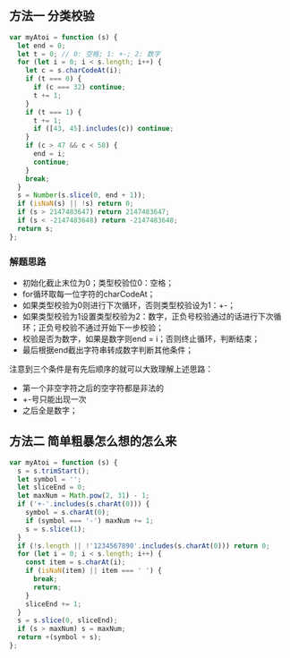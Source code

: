 ## 方法一 分类校验

```js
var myAtoi = function (s) {
  let end = 0;
  let t = 0; // 0: 空格; 1: +-; 2: 数字
  for (let i = 0; i < s.length; i++) {
    let c = s.charCodeAt(i);
    if (t === 0) {
      if (c === 32) continue;
      t += 1;
    }
    if (t === 1) {
      t += 1;
      if ([43, 45].includes(c)) continue;
    }
    if (c > 47 && c < 58) {
      end = i;
      continue;
    }
    break;
  }
  s = Number(s.slice(0, end + 1));
  if (isNaN(s) || !s) return 0;
  if (s > 2147483647) return 2147483647;
  if (s < -2147483648) return -2147483648;
  return s;
};
```
### 解题思路
* 初始化截止末位为0；类型校验位0：空格；
* for循环取每一位字符的charCodeAt；
* 如果类型校验为0则进行下次循环，否则类型校验设为1：+-；
* 如果类型校验为1设置类型校验为2：数字，正负号校验通过的话进行下次循环；正负号校验不通过开始下一步校验；
* 校验是否为数字，如果是数字则end = i；否则终止循环，判断结束；
* 最后根据end截出字符串转成数字判断其他条件；

注意到三个条件是有先后顺序的就可以大致理解上述思路：
* 第一个非空字符之后的空字符都是非法的
* +-号只能出现一次
* 之后全是数字；

## 方法二 简单粗暴怎么想的怎么来

```js
var myAtoi = function (s) {
  s = s.trimStart();
  let symbol = '';
  let sliceEnd = 0;
  let maxNum = Math.pow(2, 31) - 1;
  if ('+-'.includes(s.charAt(0))) {
    symbol = s.charAt(0);
    if (symbol === '-') maxNum += 1;
    s = s.slice(1);
  }
  if (!s.length || !'1234567890'.includes(s.charAt(0))) return 0;
  for (let i = 0; i < s.length; i++) {
    const item = s.charAt(i);
    if (isNaN(item) || item === ' ') {
      break;
      return;
    }
    sliceEnd += 1;
  }
  s = s.slice(0, sliceEnd);
  if (s > maxNum) s = maxNum;
  return +(symbol + s);
};
```
